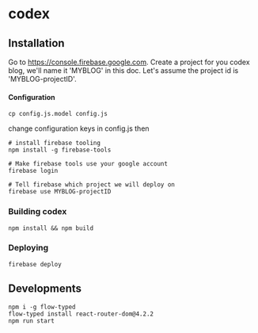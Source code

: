 # codex

## Installation
Go to https://console.firebase.google.com.
Create a project for you codex blog, we'll name it 'MYBLOG' in this doc.
Let's assume the project id is 'MYBLOG-projectID'.

#### Configuration

```
cp config.js.model config.js
```

change configuration keys in config.js then 

```
# install firebase tooling
npm install -g firebase-tools

# Make firebase tools use your google account
firebase login

# Tell firebase which project we will deploy on
firebase use MYBLOG-projectID
```

### Building codex

```
npm install && npm build
```

### Deploying

```
firebase deploy
```

## Developments

```
npm i -g flow-typed
flow-typed install react-router-dom@4.2.2
npm run start
```
